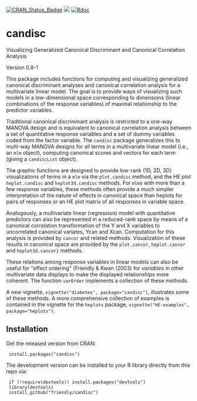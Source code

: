 [![CRAN_Status_Badge](http://www.r-pkg.org/badges/version/candisc)](https://cran.r-project.org/package=candisc)
[![](https://cranlogs.r-pkg.org/badges/grand-total/candisc)](https://cran.r-project.org/package=candisc)
[![Rdoc](https://www.rdocumentation.org/badges/version/candisc)](http://www.rdocumentation.org/packages/candisc)

# candisc
Visualizing Generalized Canonical Discriminant and Canonical Correlation Analysis

Version 0.8-1

This package includes functions for computing and visualizing 
generalized canonical discriminant analyses 
and canonical correlation analysis
for a multivariate linear model.  The goal is to provide ways of visualizing
such models in a low-dimensional space corresponding to dimensions
(linear combinations of the response variables) of maximal relationship
to the predictor variables. 

Traditional canonical discriminant analysis is restricted to a one-way MANOVA
design and is equivalent to canonical correlation analysis between a set of quantitative
response variables and a set of dummy variables coded from the factor variable.
The `candisc` package generalizes this to multi-way MANOVA designs
for all terms in a multivariate linear model (i.e., an `mlm` object),
computing canonical scores and vectors for each term (giving a `candiscList` object).

The graphic functions are designed to provide low-rank (1D, 2D, 3D) visualizations of
terms in a `mlm` via the `plot.candisc` method, 
and the HE plot `heplot.candisc` and `heplot3d.candisc`
methods.
For `mlm`s with more than a few response variables, these methods often provide a 
much simpler interpretation of the nature of effects in canonical space than
heplots for pairs of responses or an HE plot matrix of all responses in variable space.

Analogously, a multivariate linear (regression) model with quantitative predictors can also be
represented in a reduced-rank space by means of a canonical correlation
transformation of the Y and X variables to uncorrelated canonical variates,
Ycan and Xcan.  Computation for this analysis is provided by `cancor`
and related methods.  Visualization of these results in canonical space
are provided by the `plot.cancor`,  `heplot.cancor` 
and `heplot3d.cancor}` methods.

These relations among response variables in linear models can also be
useful for "effect ordering"
(Friendly & Kwan (2003)
for *variables* in other multivariate data displays to make the
displayed relationships more coherent.  The function `varOrder`
implements a collection of these methods.

A new vignette, `vignette("diabetes", package="candisc")`,
illustrates some of these methods.
A more comprehensive collection of examples is contained in the vignette for the `heplots` package,
`vignette("HE-examples", package="heplots")`.

## Installation

Get the released version from CRAN:

     install.packages("candisc")

The development version can be installed to your R library directly from this repo via:

     if (!require(devtools)) install.packages("devtools")
     library(devtools)
     install_github("friendly/candisc")

